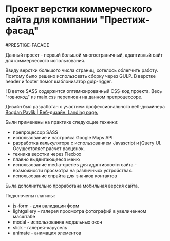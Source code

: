 # Проект верстки коммерческого сайта для компании "Престиж-фасад"

#PRESTIGE-FACADE

Данный проект - первый большой многостраничный, адаптивный сайт для коммерческого использования.

Ввиду верстки большого числа страниц, хотелось облегчить работу. Поэтому было решено использовать сборку через GULP. В верстке header и footer помог шаблонизатор gulp-rigger.

! В ветке SASS содержится оптимизированный CSS-код проекта. Весь "говнокод" из main.css переписан на данном препроцессоре.

Дизайн был разработан с участием профессионального веб-дизайнера <a href="https://vk.com/bp.design">Bogdan Pavlik | Веб-дизайн. Landing page.</a>

Были применены на практике следующие техники:

* препроцессор SASS
* использование и настройка Google Maps API
* разработка калькулятора с использованием Javascript и jQuery UI. Осуществляет расчет расценок.
* техника верстки через Flexbox
* плавно выдвигающееся меню
* использование media-queries для адаптивности сайта - возможности просмотра на различныхх устройствах.
* использование спрайта для значков контактов

Была дополнительно проработана мобильная версия сайта.

Подключены плагины:

* js-form - для валидации форм
* lightgallery - галерея просмотра фотографий в увеличенном масштабе
* modal - использование модальных окон
* slick - галерея-карусель
* animate - анимация элементов

